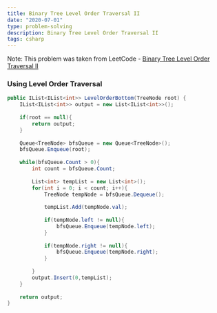 ```yaml
---
title: Binary Tree Level Order Traversal II
date: "2020-07-01"
type: problem-solving
description: Binary Tree Level Order Traversal II
tags: csharp
---
```


Note: This problem was taken from LeetCode - [Binary Tree Level Order Traversal II](https://leetcode.com/problems/binary-tree-level-order-traversal-ii/)

### Using Level Order Traversal

```csharp
public IList<IList<int>> LevelOrderBottom(TreeNode root) {
	IList<IList<int>> output = new List<IList<int>>();
	
	if(root == null){
		return output;
	}
	
	Queue<TreeNode> bfsQueue = new Queue<TreeNode>();
	bfsQueue.Enqueue(root);
	
	while(bfsQueue.Count > 0){
		int count = bfsQueue.Count;
		
		List<int> tempList = new List<int>();
		for(int i = 0; i < count; i++){
			TreeNode tempNode = bfsQueue.Dequeue();
			
			tempList.Add(tempNode.val);
			
			if(tempNode.left != null){
				bfsQueue.Enqueue(tempNode.left);
			}
			
			if(tempNode.right != null){
				bfsQueue.Enqueue(tempNode.right);
			}
			
		}
		output.Insert(0,tempList);
	}
	
	return output;
}
```
